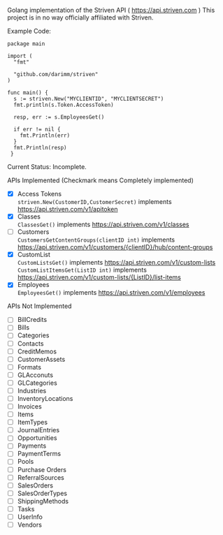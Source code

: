 Golang implementation of the Striven API ( https://api.striven.com ) 
This project is in no way officially affiliated with Striven.

Example Code: 
```
package main

import (
  "fmt"
  
  "github.com/darimm/striven"
)

func main() {
  s := striven.New("MYCLIENTID", "MYCLIENTSECRET")
  fmt.println(s.Token.AccessToken)
 
  resp, err := s.EmployeesGet()
  
  if err != nil {
    fmt.Println(err)
  }
  fmt.Println(resp)
 }
 ```

Current Status: Incomplete.

APIs Implemented (Checkmark means Completely implemented)

- [X] Access Tokens  
`striven.New(CustomerID,CustomerSecret)` implements https://api.striven.com/v1/apitoken
- [X] Classes  
`ClassesGet()` implements https://api.striven.com/v1/classes
- [ ] Customers  
`CustomersGetContentGroups(clientID int)` implements https://api.striven.com/v1/customers/{clientID}/hub/content-groups
- [X] CustomList  
`CustomListsGet()` implements https://api.striven.com/v1/custom-lists
`CustomListItemsGet(ListID int)` implements https://api.striven.com/v1/custom-lists/{ListID}/list-items
- [X] Employees  
`EmployeesGet()` implements https://api.striven.com/v1/employees

APIs Not Implemented

- [ ] BillCredits  
- [ ] Bills  
- [ ] Categories  
- [ ] Contacts  
- [ ] CreditMemos  
- [ ] CustomerAssets  
- [ ] Formats  
- [ ] GLAcconuts  
- [ ] GLCategories  
- [ ] Industries  
- [ ] InventoryLocations  
- [ ] Invoices  
- [ ] Items  
- [ ] ItemTypes  
- [ ] JournalEntries  
- [ ] Opportunities  
- [ ] Payments  
- [ ] PaymentTerms  
- [ ] Pools  
- [ ] Purchase Orders  
- [ ] ReferralSources  
- [ ] SalesOrders  
- [ ] SalesOrderTypes  
- [ ] ShippingMethods  
- [ ] Tasks  
- [ ] UserInfo  
- [ ] Vendors  
